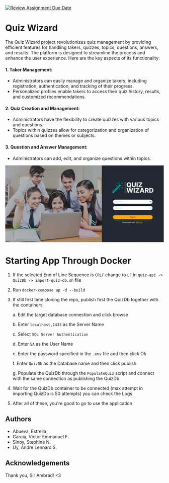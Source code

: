 [![Review Assignment Due Date](https://classroom.github.com/assets/deadline-readme-button-24ddc0f5d75046c5622901739e7c5dd533143b0c8e959d652212380cedb1ea36.svg)](https://classroom.github.com/a/JrvVU50A)

# Quiz Wizard

The Quiz Wizard project revolutionizes quiz management by providing efficient features for handling takers, quizzes, topics, questions, answers, and results. The platform is designed to streamline the process and enhance the user experience. Here are the key aspects of its functionality:

#### 1. Taker Management:

- Administrators can easily manage and organize takers, including registration, authentication, and tracking of their progress.
- Personalized profiles enable takers to access their quiz history, results, and customized recommendations.

#### 2. Quiz Creation and Management:

- Administrators have the flexibility to create quizzes with various topics and questions.
- Topics within quizzes allow for categorization and organization of questions based on themes or subjects.

#### 3. Question and Answer Management:

- Administrators can add, edit, and organize questions within topics.

![LoginDesign](Documents/LogInPage.png)

# Starting App Through Docker

1. If the selected End of Line Sequence is `CRLF` change to `LF` in `quiz-api -> QuizDb -> import-quiz-db.sh` file
2. Run `docker-compose up -d --build`
3. If still first time cloning the repo, publish first the QuizDb together with the containers

   a. Edit the target database connection and click browse

   b. Enter `localhost,1433` as the Server Name

   c. Select `SQL Server Authentication`

   d. Enter `SA` as the User Name

   e. Enter the password specified in the `.env` file and then click Ok

   f. Enter `QuizDb` as the Database name and then click publish

   g. Populate the QuizDb through the `PopulateQuiz` script and connect with the same connection as publishing the QuizDb

4. Wait for the QuizDb container to be connected (max attempt in importing QuizDb is 50 attempts) you can check the Logs
5. After all of these, you're good to go to use the application

## Authors

- Abueva, Estrella
- Garcia, Victor Emmanuel F.
- Sinoy, Stephine N.
- Uy, Andre Lennard S.

## Acknowledgements

Thank you, Sir Ambrad! <3
